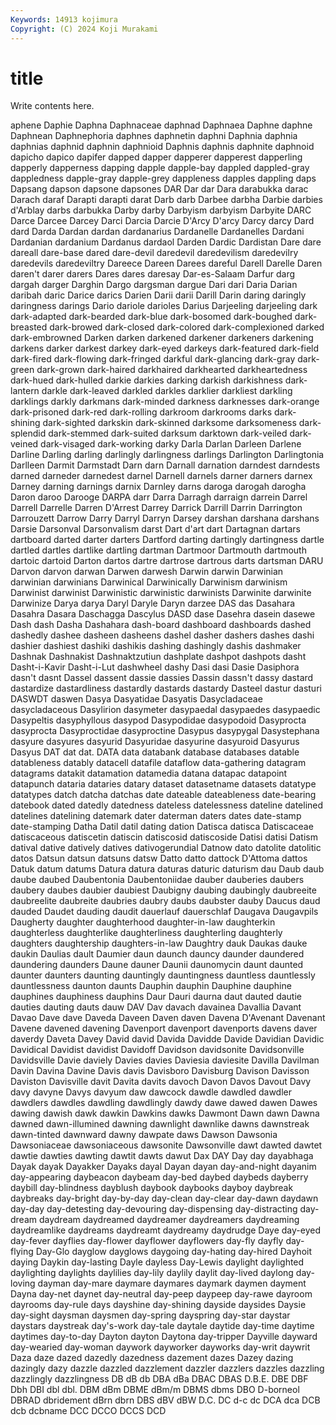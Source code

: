```yaml
---
Keywords: 14913 kojimura
Copyright: (C) 2024 Koji Murakami
---
```


# title

Write contents here.



aphene Daphie
Daphna Daphnaceae daphnad Daphnaea Daphne daphne Daphnean Daphnephoria daphnes daphnetin
daphni Daphnia daphnia daphnias daphnid daphnin daphnioid Daphnis daphnis daphnite
daphnoid dapicho dapico dapifer dapped dapper dapperer dapperest dapperling dapperly
dapperness dapping dapple dapple-bay dappled dappled-gray dappledness dapple-gray dapple-grey dappleness
dapples dappling daps Dapsang dapson dapsone dapsones DAR Dar dar
Dara darabukka darac Darach daraf Darapti darapti darat Darb darb
Darbee darbha Darbie darbies d'Arblay darbs darbukka Darby darby Darbyism
darbyism Darbyite DARC Darce Darcee Darcey Darci Darcia Darcie D'Arcy
D'arcy Darcy darcy Dard dard Darda Dardan dardan dardanarius Dardanelle
Dardanelles Dardani Dardanian dardanium Dardanus dardaol Darden Dardic Dardistan Dare
dare dareall dare-base dared dare-devil daredevil daredevilism daredevilry daredevils daredeviltry
Dareece Dareen Darees dareful Darell Darelle Daren daren't darer darers
Dares dares daresay Dar-es-Salaam Darfur darg dargah darger Darghin Dargo
dargsman dargue Dari dari Daria Darian daribah daric Darice darics
Darien Darii darii Darill Darin daring daringly daringness darings Dario
dariole darioles Darius Darjeeling darjeeling dark dark-adapted dark-bearded dark-blue dark-bosomed
dark-boughed dark-breasted dark-browed dark-closed dark-colored dark-complexioned darked dark-embrowned Darken darken
darkened darkener darkeners darkening darkens darker darkest darkey dark-eyed darkeys
dark-featured dark-field dark-fired dark-flowing dark-fringed darkful dark-glancing dark-gray dark-green dark-grown
dark-haired darkhaired darkhearted darkheartedness dark-hued dark-hulled darkie darkies darking darkish
darkishness dark-lantern darkle dark-leaved darkled darkles darklier darkliest darkling darklings
darkly darkmans dark-minded darkness darknesses dark-orange dark-prisoned dark-red dark-rolling darkroom
darkrooms darks dark-shining dark-sighted darkskin dark-skinned darksome darksomeness dark-splendid dark-stemmed
dark-suited darksum darktown dark-veiled dark-veined dark-visaged dark-working darky Darla Darlan
Darleen Darlene Darline Darling darling darlingly darlingness darlings Darlington Darlingtonia
Darlleen Darmit Darmstadt Darn darn Darnall darnation darndest darndests darned
darneder darnedest darnel Darnell darnels darner darners darnex Darney darning
darnings darnix Darnley darns daroga darogah darogha Daron daroo Darooge
DARPA darr Darra Darragh darraign darrein Darrel Darrell Darrelle Darren
D'Arrest Darrey Darrick Darrill Darrin Darrington Darrouzett Darrow Darry Darryl
Darryn Darsey darshan darshana darshans Darsie Darsonval Darsonvalism darst Dart
d'art dart Dartagnan dartars dartboard darted darter darters Dartford darting
dartingly dartingness dartle dartled dartles dartlike dartling dartman Dartmoor Dartmouth
dartmouth dartoic dartoid Darton dartos dartre dartrose dartrous darts dartsman
DARU Darvon darvon darwan Darwen darwesh Darwin darwin Darwinian darwinian
darwinians Darwinical Darwinically Darwinism darwinism Darwinist darwinist Darwinistic darwinistic darwinists
Darwinite darwinite Darwinize Darya darya Daryl Daryle Daryn darzee DAS
das Dasahara Dasahra Dasara Daschagga Dascylus DASD dase Dasehra dasein
dasewe Dash dash Dasha Dashahara dash-board dashboard dashboards dashed dashedly
dashee dasheen dasheens dashel dasher dashers dashes dashi dashier dashiest
dashiki dashikis dashing dashingly dashis dashmaker Dashnak Dashnakist Dashnaktzutiun dashplate
dashpot dashpots dasht Dasht-i-Kavir Dasht-i-Lut dashwheel dashy Dasi dasi Dasie
Dasiphora dasn't dasnt Dassel dassent dassie dassies Dassin dassn't dassy
dastard dastardize dastardliness dastardly dastards dastardy Dasteel dastur dasturi DASWDT
daswen Dasya Dasyatidae Dasyatis Dasycladaceae dasycladaceous Dasylirion dasymeter dasypaedal dasypaedes
dasypaedic Dasypeltis dasyphyllous dasypod Dasypodidae dasypodoid Dasyprocta dasyprocta Dasyproctidae dasyproctine
Dasypus dasypygal Dasystephana dasyure dasyures dasyurid Dasyuridae dasyurine dasyuroid Dasyurus
Dasyus DAT dat dat. DATA data databank database databases datable
datableness datably datacell datafile dataflow data-gathering datagram datagrams datakit datamation
datamedia datana datapac datapoint datapunch dataria dataries datary dataset datasetname
datasets datatype datatypes datch datcha datchas date dateable dateableness date-bearing
datebook dated datedly datedness dateless datelessness dateline datelined datelines datelining
datemark dater daterman daters dates date-stamp date-stamping Datha Datil datil
dating dation Datisca datisca Datiscaceae datiscaceous datiscetin datiscin datiscosid datiscoside
Datisi datisi Datism datival dative datively datives dativogerundial Datnow dato
datolite datolitic datos Datsun datsun datsuns datsw Datto datto dattock
D'Attoma dattos Datuk datum datums Datura datura daturas daturic daturism
dau Daub daub daube daubed Daubentonia Daubentoniidae dauber dauberies daubers
daubery daubes daubier daubiest Daubigny daubing daubingly daubreeite daubreelite daubreite
daubries daubry daubs daubster dauby Daucus daud dauded Daudet dauding
daudit dauerlauf dauerschlaf Daugava Daugavpils Daugherty daughter daughterhood daughter-in-law daughterkin
daughterless daughterlike daughterliness daughterling daughterly daughters daughtership daughters-in-law Daughtry dauk
Daukas dauke daukin Daulias dault Daumier daun daunch dauncy daunder
daundered daundering daunders Daune dauner Daunii daunomycin daunt daunted daunter
daunters daunting dauntingly dauntingness dauntless dauntlessly dauntlessness daunton daunts Dauphin
dauphin Dauphine dauphine dauphines dauphiness dauphins Daur Dauri daurna daut
dauted dautie dauties dauting dauts dauw DAV Dav davach davainea
Davallia Davant Davao Dave dave Daveda Daveen Daven daven Davena
D'Avenant Davenant Davene davened davening Davenport davenport davenports davens daver
daverdy Daveta Davey David david Davida Davidde Davide Davidian Davidic
Davidical Davidist davidist Davidoff Davidson davidsonite Davidsonville Davidsville Davie daviely
Davies davies Daviesia daviesite Davilla Davilman Davin Davina Davine Davis
davis Davisboro Davisburg Davison Davisson Daviston Davisville davit Davita davits
davoch Davon Davos Davout Davy davy davyne Davys davyum daw
dawcock dawdle dawdled dawdler dawdlers dawdles dawdling dawdlingly dawdy dawe
dawed dawen Dawes dawing dawish dawk dawkin Dawkins dawks Dawmont
Dawn dawn Dawna dawned dawn-illumined dawning dawnlight dawnlike dawns dawnstreak
dawn-tinted dawnward dawny dawpate daws Dawson Dawsonia Dawsoniaceae dawsoniaceous dawsonite
Dawsonville dawt dawted dawtet dawtie dawties dawting dawtit dawts dawut
Dax DAY Day day dayabhaga Dayak dayak Dayakker Dayaks dayal
Dayan dayan day-and-night dayanim day-appearing daybeacon daybeam day-bed daybed daybeds
dayberry daybill day-blindness dayblush daybook daybooks dayboy daybreak daybreaks day-bright
day-by-day day-clean day-clear day-dawn daydawn day-day day-detesting day-devouring day-dispensing day-distracting
day-dream daydream daydreamed daydreamer daydreamers daydreaming daydreamlike daydreams daydreamt daydreamy
daydrudge Daye day-eyed day-fever dayflies day-flower dayflower dayflowers day-fly dayfly
day-flying Day-Glo dayglow dayglows daygoing day-hating day-hired Dayhoit daying Daykin
day-lasting Dayle dayless Day-Lewis daylight daylighted daylighting daylights daylilies day-lily
daylily daylit day-lived daylong day-loving dayman day-mare daymare daymares daymark
daymen dayment Dayna day-net daynet day-neutral day-peep daypeep day-rawe dayroom
dayrooms day-rule days dayshine day-shining dayside daysides Daysie day-sight daysman
daysmen day-spring dayspring day-star daystar daystars daystreak day's-work day-tale daytale
daytide day-time daytime daytimes day-to-day Dayton dayton Daytona day-tripper Dayville
dayward day-wearied day-woman daywork dayworker dayworks day-writ daywrit Daza daze
dazed dazedly dazedness dazement dazes Dazey dazing dazingly dazy dazzle
dazzled dazzlement dazzler dazzlers dazzles dazzling dazzlingly dazzlingness DB dB
db DBA dBa DBAC DBAS D.B.E. DBE DBF Dbh DBI
dbl dbl. DBM dBm DBME dBm/m DBMS dbms DBO D-borneol
DBRAD dbridement dBrn dbrn DBS dBV dBW D.C. DC d-c
dc DCA dca DCB dcb dcbname DCC DCCO DCCS DCD
